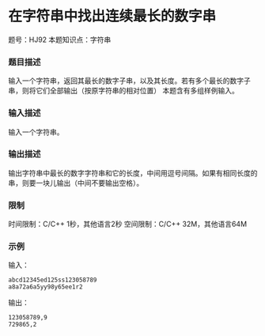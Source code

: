 # 在字符串中找出连续最长的数字串

题号：HJ92
本题知识点：字符串

### 题目描述

输入一个字符串，返回其最长的数字子串，以及其长度。若有多个最长的数字子串，则将它们全部输出（按原字符串的相对位置）
本题含有多组样例输入。

### 输入描述

输入一个字符串。

### 输出描述

输出字符串中最长的数字字符串和它的长度，中间用逗号间隔。如果有相同长度的串，则要一块儿输出（中间不要输出空格）。

### 限制

时间限制：C/C++ 1秒，其他语言2秒 
空间限制：C/C++ 32M，其他语言64M

### 示例

输入：
```
abcd12345ed125ss123058789
a8a72a6a5yy98y65ee1r2
```

输出：
```
123058789,9
729865,2
```